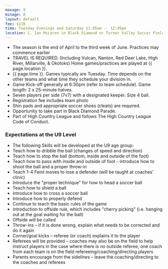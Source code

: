 ```yaml
---
maxage: 9
minage: 8
layout: default
fee: $110
time: Tuesday Evenings and Saturday 11:45am -- 12:45pm
location: C. Ian McLaren in Black Diamond or Turner Valley Soccer Field
---
```


- The season is the end of April to the third week of June. Practices may commence earlier
- TRAVEL IS REQUIRED. (Including Vulcan, Nanton, Red Deer Lake, High River, Millarville, & Okotoks) Home games/practices are played at {{ page.location }}.
- {{ page.time }}. Games typically are Tuesday. Time depends on the other teams and what time they schedule your division in. 
- Game Kick-off generally at 6:30pm (refer to team schedule). Game length: 2 x 25-minute halves.
- Seven players per side (7v7) with a designated keeper. Size 4 ball.
- Registration fee includes team photo
- Shin pads and appropriate soccer shoes (cleats) are required.
- Opportunity to take part in Black Diamond Parade.
- Part of High Country League and follows The High Country League Code of Conduct.
 

### Expectations at the U9 Level


- The following Skills will be developed at the U9 age group:
- Teach how to dribble the ball (changes of speed and direction)
- Teach how to stop the ball (bottom, inside and outside of the foot)
- Teach how to pass with inside and outside of foot - introduce how to shoot the ball and a proper throw-in
- Teach 1-4 Feint moves to lose a defender (will be taught at coaches’ clinic)
- Introduce the "proper technique" for how to head a soccer ball
- Teach how to shield a ball
- Introduce how to cross a soccer ball
- Introduce how to properly defend
- Continue to teach the basic rules of the game
- Introduction to offside rule, which includes "cherry picking" (i.e. hanging out at the goal waiting for the ball)
- Offside will be called
- Throw-ins – if it is done wrong, explain what needs to be corrected and do it again
- Corner/goal kicks – referee (or coach) explains it to the player
- Referees will be provided – coaches may also be on the field to help instruct players in the case where there is no outside referee, one coach from each team is on the field refereeing/coaching/directing players
- Parents encourage from the sidelines – leave the coaching/directing to the coaches and referees
